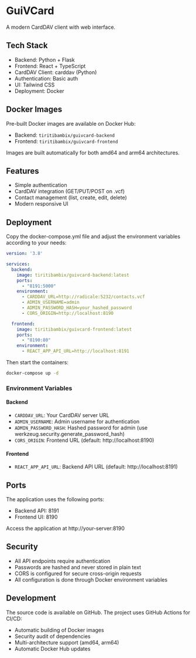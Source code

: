 # GuiVCard

A modern CardDAV client with web interface.

## Tech Stack

- Backend: Python + Flask
- Frontend: React + TypeScript
- CardDAV Client: carddav (Python)
- Authentication: Basic auth
- UI: Tailwind CSS
- Deployment: Docker

## Docker Images

Pre-built Docker images are available on Docker Hub:
- Backend: `tiritibambix/guivcard-backend`
- Frontend: `tiritibambix/guivcard-frontend`

Images are built automatically for both amd64 and arm64 architectures.

## Features

- Simple authentication
- CardDAV integration (GET/PUT/POST on .vcf)
- Contact management (list, create, edit, delete)
- Modern responsive UI

## Deployment

Copy the docker-compose.yml file and adjust the environment variables according to your needs:

```yaml
version: '3.8'

services:
  backend:
    image: tiritibambix/guivcard-backend:latest
    ports:
      - "8191:5000"
    environment:
      - CARDDAV_URL=http://radicale:5232/contacts.vcf
      - ADMIN_USERNAME=admin
      - ADMIN_PASSWORD_HASH=your_hashed_password
      - CORS_ORIGIN=http://localhost:8190

  frontend:
    image: tiritibambix/guivcard-frontend:latest
    ports:
      - "8190:80"
    environment:
      - REACT_APP_API_URL=http://localhost:8191
```

Then start the containers:

```bash
docker-compose up -d
```

### Environment Variables

#### Backend
- `CARDDAV_URL`: Your CardDAV server URL
- `ADMIN_USERNAME`: Admin username for authentication
- `ADMIN_PASSWORD_HASH`: Hashed password for admin (use werkzeug.security.generate_password_hash)
- `CORS_ORIGIN`: Frontend URL (default: http://localhost:8190)

#### Frontend
- `REACT_APP_API_URL`: Backend API URL (default: http://localhost:8191)

## Ports

The application uses the following ports:
- Backend API: 8191
- Frontend UI: 8190

Access the application at http://your-server:8190

## Security

- All API endpoints require authentication
- Passwords are hashed and never stored in plain text
- CORS is configured for secure cross-origin requests
- All configuration is done through Docker environment variables

## Development

The source code is available on GitHub. The project uses GitHub Actions for CI/CD:
- Automatic building of Docker images
- Security audit of dependencies
- Multi-architecture support (amd64, arm64)
- Automatic Docker Hub updates